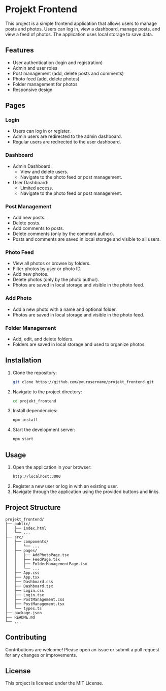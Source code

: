 # Projekt Frontend

This project is a simple frontend application that allows users to manage posts and photos. Users can log in, view a dashboard, manage posts, and view a feed of photos. The application uses local storage to save data.

## Features

- User authentication (login and registration)
- Admin and user roles
- Post management (add, delete posts and comments)
- Photo feed (add, delete photos)
- Folder management for photos
- Responsive design

## Pages

### Login

- Users can log in or register.
- Admin users are redirected to the admin dashboard.
- Regular users are redirected to the user dashboard.

### Dashboard

- Admin Dashboard:
  - View and delete users.
  - Navigate to the photo feed or post management.
- User Dashboard:
  - Limited access.
  - Navigate to the photo feed or post management.

### Post Management

- Add new posts.
- Delete posts.
- Add comments to posts.
- Delete comments (only by the comment author).
- Posts and comments are saved in local storage and visible to all users.

### Photo Feed

- View all photos or browse by folders.
- Filter photos by user or photo ID.
- Add new photos.
- Delete photos (only by the photo author).
- Photos are saved in local storage and visible in the photo feed.

### Add Photo

- Add a new photo with a name and optional folder.
- Photos are saved in local storage and visible in the photo feed.

### Folder Management

- Add, edit, and delete folders.
- Folders are saved in local storage and used to organize photos.

## Installation

1. Clone the repository:
   ```bash
   git clone https://github.com/yourusername/projekt_frontend.git
   ```
2. Navigate to the project directory:
   ```bash
   cd projekt_frontend
   ```
3. Install dependencies:
   ```bash
   npm install
   ```
4. Start the development server:
   ```bash
   npm start
   ```

## Usage

1. Open the application in your browser:
   ```bash
   http://localhost:3000
   ```
2. Register a new user or log in with an existing user.
3. Navigate through the application using the provided buttons and links.

## Project Structure

```
projekt_frontend/
├── public/
│   ├── index.html
│   └── ...
├── src/
│   ├── components/
│   │   └── ...
│   ├── pages/
│   │   ├── AddPhotoPage.tsx
│   │   ├── FeedPage.tsx
│   │   ├── FolderManagementPage.tsx
│   │   └── ...
│   ├── App.css
│   ├── App.tsx
│   ├── Dashboard.css
│   ├── Dashboard.tsx
│   ├── Login.css
│   ├── Login.tsx
│   ├── PostManagement.css
│   ├── PostManagement.tsx
│   └── types.ts
├── package.json
├── README.md
└── ...
```

## Contributing

Contributions are welcome! Please open an issue or submit a pull request for any changes or improvements.

## License

This project is licensed under the MIT License.
